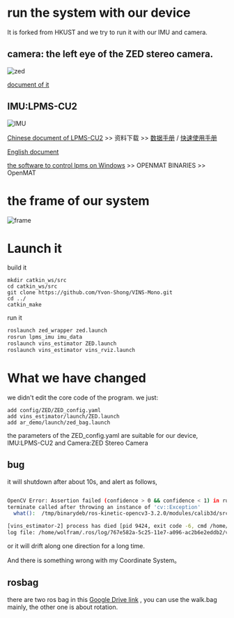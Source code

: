 # run the system with our device

It is forked from HKUST and we try to run it with our IMU and camera.

## camera: the left eye of the ZED stereo camera.
![zed](https://www.stereolabs.com/documentation/overview/getting-started/images/ZED-Camera.png)
 
 [document of it](https://www.stereolabs.com/documentation/overview/positional-tracking/coordinate-frames.html)

## IMU:LPMS-CU2

![IMU](http://www.alubi.cn/wp-content/uploads/2016/08/LpmsCU2_860%C3%97470_20170210.jpg)


[Chinese document of LPMS-CU2](http://www.alubi.cn/lpms-cu2/ ) >> 资料下载 >> [数据手册](http://www.alubi.cn/wp-content/uploads/2016/08/Lpms-CU2Flyer-20170421cn.pdf) / [快速使用手册](http://www.alubi.cn/wp-content/uploads/2016/08/LpmsCU2%E5%BF%AB%E9%80%9F%E4%BD%BF%E7%94%A8%E6%89%8B%E5%86%8C20161013.pdf)

[English document](https://www.lp-research.com/site/wp-content/uploads/2016/10/LpmsCU2QuickStartGuide20161013.pdf)

[the software to control lpms on Windows](https://www.lp-research.com/support/) >> OPENMAT BINARIES >> OpenMAT


# the frame of our system


![frame](http://oljkaeely.bkt.clouddn.com/frame.png)




# Launch it

build it
```
mkdir catkin_ws/src
cd catkin_ws/src
git clone https://github.com/Yvon-Shong/VINS-Mono.git
cd ../
catkin_make
```

run it
```bash
roslaunch zed_wrapper zed.launch
rosrun lpms_imu imu_data
roslaunch vins_estimator ZED.launch
roslaunch vins_estimator vins_rviz.launch
```


# What we have changed
we didn't edit the core code of the program.
we just:
```
add config/ZED/ZED_config.yaml  
add vins_estimator/launch/ZED.launch
add ar_demo/launch/zed_bag.launch

```

the parameters of the ZED_config.yaml are suitable for our device, IMU:LPMS-CU2 and Camera:ZED Stereo Camera


## bug


it will shutdown after about 10s, and alert as follows,
```bash

OpenCV Error: Assertion failed (confidence > 0 && confidence < 1) in run, file /tmp/binarydeb/ros-kinetic-opencv3-3.2.0/modules/calib3d/src/ptsetreg.cpp, line 178
terminate called after throwing an instance of 'cv::Exception'
  what():  /tmp/binarydeb/ros-kinetic-opencv3-3.2.0/modules/calib3d/src/ptsetreg.cpp:178: error: (-215) confidence > 0 && confidence < 1 in function run

[vins_estimator-2] process has died [pid 9424, exit code -6, cmd /home/wolfram/catkin_ws/devel/lib/vins_estimator/vins_estimator __name:=vins_estimator __log:=/home/wolfram/.ros/log/767e582a-5c25-11e7-a096-ac2b6e2eddb2/vins_estimator-2.log].
log file: /home/wolfram/.ros/log/767e582a-5c25-11e7-a096-ac2b6e2eddb2/vins_estimator-2*.log

```



or it will drift along one direction for a long time.

And there is something wrong with my Coordinate System。

## rosbag



there are two ros bag in this [Google Drive link](https://drive.google.com/open?id=0B1xWo-izUELRclZUNkwtVE1yZzQ) , you can use the walk.bag mainly, the other one is about rotation.

